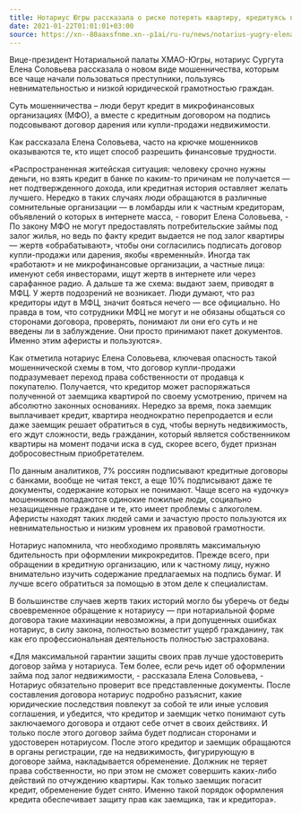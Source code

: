 ```yaml
---
title: Нотариус Югры рассказала о риске потерять квартиру, кредитуясь в микрофинансовых организациях
date: 2021-01-22T01:01:01+03:00
source: https://xn--80aaxsfnme.xn--p1ai/ru-ru/news/notarius-yugry-elena-soloveva-rasskazala-o-riske-poteryat-kvartiru-kredituyas-v-mikrofinansovyh-organizaciyah
---
```


Вице-президент Нотариальной палаты ХМАО-Югры, нотариус Сургута Елена Соловьева рассказала о новом виде мошенничества, которым все чаще начали пользоваться преступники, пользуясь невнимательностью и низкой юридической грамотностью граждан.

 

Суть мошенничества – люди берут кредит в микрофинансовых организациях (МФО), а вместе с кредитным договором на подпись подсовывают договор дарения или купли-продажи недвижимости.

 

Как рассказала Елена Соловьева, часто на крючке мошенников оказываются те, кто ищет способ разрешить финансовые трудности.

 

«Распространенная житейская ситуация: человеку срочно нужны деньги, но взять кредит в банке по каким-то причинам не получается — нет подтвержденного дохода, или кредитная история оставляет желать лучшего. Нередко в таких случаях люди обращаются в различные сомнительные организации — в ломбарды или к частным кредиторам, объявлений о которых в интернете масса, - говорит Елена Соловьева, - По закону МФО не могут предоставлять потребительские займы под залог жилья, но ведь по факту кредит выдается не под залог квартиры — жертв «обрабатывают», чтобы они согласились подписать договор купли-продажи или дарения, якобы «временный». Иногда так «работают» и не микрофинансовые организации, а частные лица: именуют себя инвесторами, ищут жертв в интернете или через сарафанное радио. А дальше та же схема: выдают заем, приводят в МФЦ. У жертв подозрений не возникает. Люди думают, что раз кредиторы идут в МФЦ, значит бояться нечего — все официально. Но правда в том, что сотрудники МФЦ не могут и не обязаны общаться со сторонами договора, проверять, понимают ли они его суть и не введены ли в заблуждение. Они просто принимают пакет документов. Именно этим аферисты и пользуются».

 

Как отметила нотариус Елена Соловьева, ключевая опасность такой мошеннической схемы в том, что договор купли-продажи подразумевает переход права собственности от продавца к покупателю. Получается, что кредитор может распоряжаться полученной от заемщика квартирой по своему усмотрению, причем на абсолютно законных основаниях. Нередко за время, пока заемщик выплачивает кредит, квартира неоднократно перепродается и  если даже заемщик решает обратиться в суд, чтобы вернуть недвижимость, его ждут сложности, ведь гражданин, который является собственником квартиры на момент подачи иска в суд, скорее всего, будет признан добросовестным приобретателем.

По данным аналитиков, 7% россиян подписывают кредитные договоры с банками, вообще не читая текст, а еще 10% подписывают даже те документы, содержание которых не понимают. Чаще всего на «удочку» мошенников попадаются одинокие пожилые люди, социально незащищенные граждане и те, кто имеет проблемы с алкоголем. Аферисты находят таких людей сами и зачастую просто пользуются их невнимательностью и низким уровнем их правовой грамотности.

 

Нотариус напомнила, что необходимо проявлять максимальную бдительность при оформлении микрокредитов. Прежде всего, при обращении в кредитную организацию, или к частному лицу, нужно внимательно изучить содержание предлагаемых на подпись бумаг. И лучше всего обратиться за помощью в этом деле к специалистам.

 

В большинстве случаев жертв таких историй могло бы уберечь от беды своевременное обращение к нотариусу — при нотариальной форме договора такие махинации невозможны, а при допущенных ошибках нотариус, в силу закона,  полностью возместит ущерб гражданину, так как его профессиональная деятельность полностью застрахована.

 

 «Для максимальной гарантии защиты своих прав лучше удостоверить договор займа у нотариуса. Тем более, если речь идет об оформлении займа под залог недвижимости, - рассказала Елена Соловьева, -  Нотариус обязательно проверит все представленные документы. После составления договора нотариус подробно разъяснит, какие юридические последствия повлекут за собой те или иные условия соглашения, и убедится, что кредитор и заемщик четко понимают суть заключаемого договора и отдают себе отчет в своих действиях. И только после этого договор займа будет подписан сторонами и удостоверен нотариусом. После этого кредитор и заемщик обращаются в органы регистрации, где на недвижимость, фигурирующую в договоре займа, накладывается обременение. Должник не теряет права собственности, но при этом не сможет совершить каких-либо действий по отчуждению квартиры. Как только заемщик погасит кредит, обременение будет снято. Именно такой порядок оформления кредита обеспечивает защиту прав как заемщика, так и кредитора».